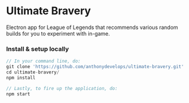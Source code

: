 # Ultimate Bravery

Electron app for League of Legends that recommends various random builds for you to experiment with in-game.

### Install & setup locally

```javascript
// In your command line, do:
git clone 'https://github.com/anthonydevelops/ultimate-bravery.git'
cd ultimate-bravery/
npm install

// Lastly, to fire up the application, do:
npm start
```
